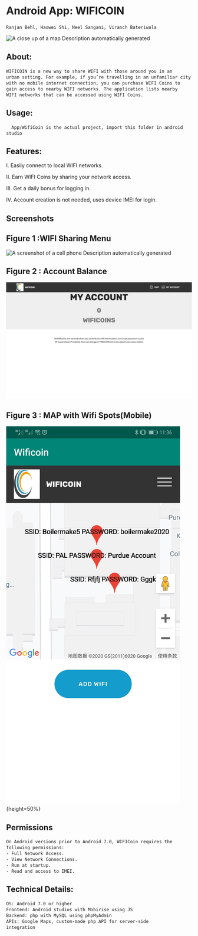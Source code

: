 # Android App: WIFICOIN
```
Ranjan Behl, Haowei Shi, Neel Sangani, Viranch Bateriwala
```
![A close up of a map Description automatically
generated](./App/media/image1.png)
## About:
```
WIFICOIN is a new way to share WIFI with those around you in an
urban setting. For example, if you’re travelling in an unfamiliar city
with no mobile internet connection, you can purchase WIFI Coins to
gain access to nearby WIFI networks. The application lists nearby
WIFI networks that can be accessed using WIFI Coins.
```
## Usage:
```
  App/WifiCoin is the actual project, import this folder in android studio
```
## Features:

I. Easily connect to local WIFI networks.

II. Earn WIFI Coins by sharing your network access.

III. Get a daily bonus for logging in.

IV. Account creation is not needed, uses device IMEI for login.

## Screenshots

## Figure 1 :WIFI Sharing Menu

![A screenshot of a cell phone Description automatically
generated](./App/media/image3.png)

## Figure 2 : Account Balance

![](./App/media/image2.png)

## Figure 3 : MAP with Wifi Spots(Mobile)
![](./App/media/map.jpg){height=50%}

## Permissions
```
On Android versions prior to Android 7.0, WIFICoin requires the following permissions:
- Full Network Access.
- View Network Connections.
- Run at startup.
- Read and access to IMEI.
```
## Technical Details:

```
OS: Android 7.0 or higher
Frontend: Android studios with Mobirise using JS
Backend: php with MySQL using phpMyAdmin
APIs: Google Maps, custom-made php API for server-side
integration
```

